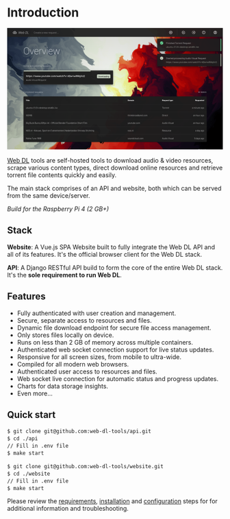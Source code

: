 # Introduction

![Web DL banner](./assets/overview.png)

[Web DL](https://web-dl-tools.github.io) tools are self-hosted tools to download audio & video resources, scrape various content types, direct download online resources and retrieve torrent file contents quickly and easily.

The main stack comprises of an API and website, both which can be served from the same device/server.

_Build for the Raspberry Pi 4 (2 GB+)_

## Stack

**Website**:
A Vue.js SPA Website built to fully integrate the Web DL API and all of its features. 
It's the official browser client for the Web DL stack.

**API**:
A Django RESTful API build to form the core of the entire Web DL stack.
It's the **sole requirement to run Web DL**.


## Features

* Fully authenticated with user creation and management.
* Secure, separate access to resources and files.
* Dynamic file download endpoint for secure file access management.
* Only stores files locally on device.
* Runs on less than 2 GB of memory across multiple containers.
* Authenticated web socket connection support for live status updates.
* Responsive for all screen sizes, from mobile to ultra-wide.
* Compiled for all modern web browsers.
* Authenticated user access to resources and files.
* Web socket live connection for automatic status and progress updates.
* Charts for data storage insights.
* Even more...

## Quick start

```bash
$ git clone git@github.com:web-dl-tools/api.git
$ cd ./api
// Fill in .env file
$ make start
```

```bash
$ git clone git@github.com:web-dl-tools/website.git
$ cd ./website
// Fill in .env file
$ make start
```

Please review the [requirements](https://web-dl-tools.github.io/docs/#/requirements), [installation](https://web-dl-tools.github.io/docs/#/installation) and [configuration](https://web-dl-tools.github.io/docs/#/configuration) steps for for additional information and troubleshooting.